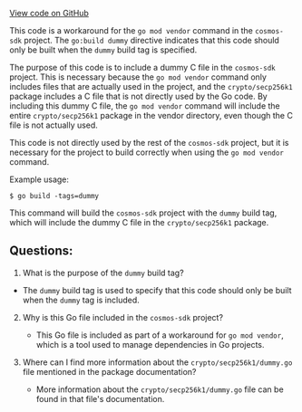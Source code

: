 [View code on GitHub](https://github.com/cosmos/cosmos-sdk/blob/main/crypto/keys/secp256k1/internal/secp256k1/libsecp256k1/src/dummy.go)

This code is a workaround for the `go mod vendor` command in the `cosmos-sdk` project. The `go:build dummy` directive indicates that this code should only be built when the `dummy` build tag is specified. 

The purpose of this code is to include a dummy C file in the `cosmos-sdk` project. This is necessary because the `go mod vendor` command only includes files that are actually used in the project, and the `crypto/secp256k1` package includes a C file that is not directly used by the Go code. By including this dummy C file, the `go mod vendor` command will include the entire `crypto/secp256k1` package in the vendor directory, even though the C file is not actually used.

This code is not directly used by the rest of the `cosmos-sdk` project, but it is necessary for the project to build correctly when using the `go mod vendor` command. 

Example usage:

```
$ go build -tags=dummy
```

This command will build the `cosmos-sdk` project with the `dummy` build tag, which will include the dummy C file in the `crypto/secp256k1` package.
## Questions: 
 1. What is the purpose of the `dummy` build tag?
   - The `dummy` build tag is used to specify that this code should only be built when the `dummy` tag is included.

2. Why is this Go file included in the `cosmos-sdk` project?
   - This Go file is included as part of a workaround for `go mod vendor`, which is a tool used to manage dependencies in Go projects.

3. Where can I find more information about the `crypto/secp256k1/dummy.go` file mentioned in the package documentation?
   - More information about the `crypto/secp256k1/dummy.go` file can be found in that file's documentation.